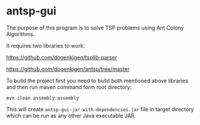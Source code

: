 # antsp-gui

The purpose of this program is to solve TSP problems using Ant Colony Algorithms.

It requires two libraries to work:

https://github.com/dogenkigen/tsplib-parser

https://github.com/dogenkigen/antsp/tree/master

To build the project first you need to build both mentioned above libraries and then run maven command form root 
directory:

`mvn clean assembly:assembly`

This will create `antsp-gui-jar-with-dependencies.jar` file in target directory which can be run as any other Java 
executable JAR. 
